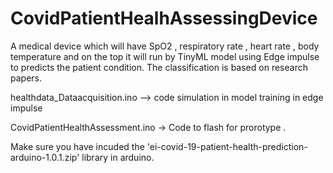 # CovidPatientHealhAssessingDevice
 A medical device which will have  SpO2 , respiratory rate , heart rate , body temperature and on the top it will run by TinyML model using Edge impulse to predicts the patient condition. The classification is based on research papers.
 
 healthdata_Dataacquisition.ino --> code simulation in model training in edge impulse
 
 CovidPatientHealthAssessment.ino -> Code to flash for prorotype .
 
 Make sure you have incuded the 'ei-covid-19-patient-health-prediction-arduino-1.0.1.zip' library in arduino.

